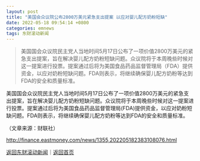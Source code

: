 ```yaml
---
layout: post
title: "美国会众议院公布2800万美元紧急支出提案 以应对婴儿配方奶粉短缺"
date: 2022-05-18 09:54:14 +0800
categories: emnews
tags: 东财滚动新闻
---
```

> 美国国会众议院民主党人当地时间5月17日公布了一项价值2800万美元的紧急支出提案，旨在解决婴儿配方奶粉短缺问题。众议院将于本周晚些时候对这一提案进行投票。提案通过后将为美国食品药品监督管理局（FDA）提供资金，以应对奶粉短缺问题。FDA则表示，将继续确保婴儿配方奶粉等达到FDA的安全和质量标准。

<p>美国国会众议院民主党人当地时间5月17日公布了一项价值2800万美元的紧急支出提案，旨在解决婴儿配方奶粉短缺问题。众议院将于本周晚些时候对这一提案进行投票。提案通过后将为美国食品药品监督管理局(FDA)提供资金，以应对奶粉短缺问题。FDA则表示，将继续确保婴儿配方奶粉等达到FDA的安全和质量标准。</p><p class="em_media">（文章来源：财联社）</p>

<http://finance.eastmoney.com/news/1355,202205182383108076.html>

[返回东财滚动新闻](//finews.withounder.com/emnews/)｜[返回首页](//finews.withounder.com/)